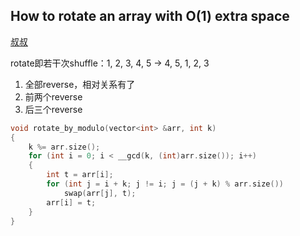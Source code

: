 ## How to rotate an array with O(1) extra space
[叔叔](https://zclll.com/index.php/algo/37.html)

rotate即若干次shuffle：1, 2, 3, 4, 5 -> 4, 5, 1, 2, 3

1. 全部reverse，相对关系有了
2. 前两个reverse
3. 后三个reverse

```c++
void rotate_by_modulo(vector<int> &arr, int k)
{
	k %= arr.size();
	for (int i = 0; i < __gcd(k, (int)arr.size()); i++)
	{
		int t = arr[i];
		for (int j = i + k; j != i; j = (j + k) % arr.size())
			swap(arr[j], t);
		arr[i] = t;
	}
}
```
